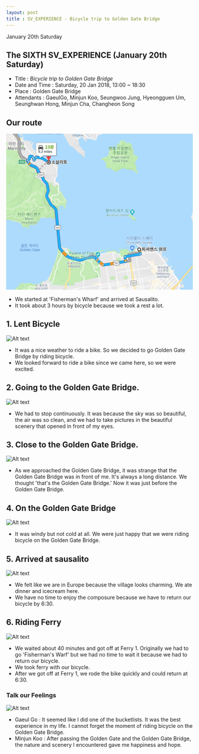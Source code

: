 ```yaml
---
layout: post
title : SV_EXPERIENCE - Bicycle trip to Golden Gate Bridge
---
```


January 20th Saturday

## The SIXTH SV_EXPERIENCE (January 20th Saturday)
- Title : _Bicycle trip to Golden Gate Bridge_
- Date and Time : Saturday, 20 Jan 2018, 13:00 ~ 18:30
- Place : Golden Gate Bridge
- Attendants :  GaeulGo, Minjun Koo, Seungwoo Jung, Hyeongguen Um, Seunghwan Hong, Minjun Cha, Changheon Song

## Our route 
![Alt text](../images/SV_experience/180120/route.PNG "route")
- We started at 'Fisherman's Wharf' and arrived at Sausalito.
- It took about 3 hours by bicycle because we took a rest a lot.

## 1. Lent Bicycle
![Alt text](../images/SV_experience/180120/01.PNG "01")
- It was a nice weather to ride a bike. So we decided to go Golden Gate Bridge by riding bicycle.
- We looked forward to ride a bike since we came here, so we were excited.

## 2. Going to the Golden Gate Bridge.
![Alt text](../images/SV_experience/180120/02.PNG "02")
- We had to stop continuously. It was because the sky was so beautiful, the air was so clean, and we had to take pictures in the beautiful scenery that opened in front of my eyes.

## 3. Close to the Golden Gate Bridge.
![Alt text](../images/SV_experience/180120/03.PNG "03")
- As we approached the Golden Gate Bridge, it was strange that the Golden Gate Bridge was in front of me. It's always a long distance. We thought 'that's the Golden Gate Bridge.' Now it was just before the Golden Gate Bridge.

## 4. On the Golden Gate Bridge
![Alt text](../images/SV_experience/180120/03(2).PNG "03(2)")
- It was windy but not cold at all. We were just happy that we were riding bicycle on the Golden Gate Bridge. 

## 5. Arrived at sausalito
![Alt text](../images/SV_experience/180120/04.PNG "04")
- We felt like we are in Europe because the village looks charming. We ate dinner and icecream here.
- We have no time to enjoy the composure because we have to return our bicycle by 6:30.

## 6. Riding Ferry
![Alt text](../images/SV_experience/180120/05.PNG "05")
- We waited about 40 minutes and got off at Ferry 1. Originally we had to go 'Fisherman's Warf' but we had no time to wait it because we had to return our bicycle.
- We took ferry with our bicycle. 
- After we got off at Ferry 1, we rode the bike quickly and could return at 6:30.


### Talk our Feelings
![Alt text](../images/SV_experience/180117/06.PNG "06")
- Gaeul Go : It seemed like I did one of the bucketlists. It was the best experience in my life. I cannot forget the moment of riding bicycle on the Golden Gate Bridge.
- Minjun Koo : After passing the Golden Gate and the Golden Gate Bridge, the nature and scenery I encountered gave me happiness and hope.



